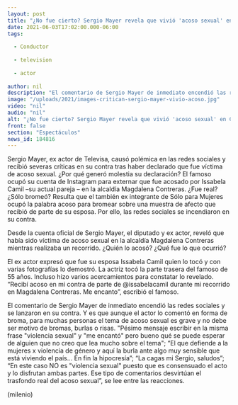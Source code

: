 ```yaml
---
layout: post
title: "¿No fue cierto? Sergio Mayer revela que vivió 'acoso sexual' en CdMx; redes lo critican"
date: 2021-06-03T17:02:00.000-06:00
tags:
  
  - Conductor
  
  - television
  
  - actor
  
author: nil
description: "El comentario de Sergio Mayer de inmediato encendió las redes sociales y se lanzaron en su contra. ¿Por qué lo criticaron? Te decimos lo que sucedió. "
image: "/uploads/2021/images-critican-sergio-mayer-vivio-acoso.jpg"
video: "nil"
audio: "nil"
alt: "¿No fue cierto? Sergio Mayer revela que vivió 'acoso sexual' en CdMx; redes lo critican"
front: false
section: "Espectáculos"
news_id: 184816
---
```


Sergio Mayer, ex actor de Televisa, causó polémica en las redes sociales y recibió severas críticas en su contra tras haber declarado que fue víctima de acoso sexual. ¿Por qué generó molestia su declaración? El famoso ocupó su cuenta de Instagram para externar que fue acosado por Issabela Camil –su actual pareja – en la alcaldía Magdalena Contreras. ¿Fue real? ¿Sólo bromeó? Resulta que el también ex integrante de Sólo para Mujeres ocupó la palabra acoso para bromear sobre una muestra de afecto que recibió de parte de su esposa. Por ello, las redes sociales se incendiaron en su contra. 

Desde la cuenta oficial de Sergio Mayer, el diputado y ex actor, reveló que había sido víctima de acoso sexual en la alcaldía Magdalena Contreras mientras realizaba un recorrido. ¿Quién lo acosó? ¿Qué fue lo que ocurrió? 

El ex actor expresó que fue su esposa Issabela Camil quien lo tocó y con varias fotografías lo demostró. La actriz tocó la parte trasera del famoso de 55 años. Incluso hizo varios acercamientos para constatar lo revelado. “Recibí acoso en mi contra de parte de @issabelacamil durante mi recorrido en Magdalena Contreras. Me encanto”, escribió el famoso. 

El comentario de Sergio Mayer de inmediato encendió las redes sociales y se lanzaron en su contra. Y es que aunque el actor lo comentó en forma de broma, para muchas personas el tema de acoso sexual es grave y no debe ser motivo de bromas, burlas o risas. "Pésimo mensaje escribir en la misma frase "violencia sexual" y "me encantó" pero bueno qué se puede esperar de alguien que no creo que lea mucho sobre el tema"; “El que defiende a la mujeres x violencia de género y aquí la burla ante algo muy sensible que está viviendo el país... En fin la hipocresía”; “La cagas mi Sergio, saludos”; “En este caso NO es "violencia sexual" puesto que es consensuado el acto y lo disfrutan ambas partes. Ese tipo de comentarios desvirtúan el trasfondo real del acoso sexual”, se lee entre las reacciones. 


(milenio)